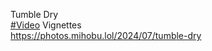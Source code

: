 Tumble Dry  
[\#<span>Video</span>](https://social.lol/tags/Video) Vignettes  
[<span class="invisible">https://</span><span class="ellipsis">photos.mihobu.lol/2024/07/tumb</span><span class="invisible">le-dry</span>](https://photos.mihobu.lol/2024/07/tumble-dry)